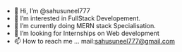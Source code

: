 - 👋 Hi, I’m @sahusuneel777
- 👀 I’m interested in FullStack Developement.
- 🌱 I’m currently doing MERN stack Specialisation.
- 💞️ I’m looking for Internships on Web development
- 📫 How to reach me ... mail:sahusuneel777@gmail.com

<!---
sahusuneel777/sahusuneel777 is a ✨ special ✨ repository because its `README.md` (this file) appears on your GitHub profile.
You can click the Preview link to take a look at your changes.
--->
